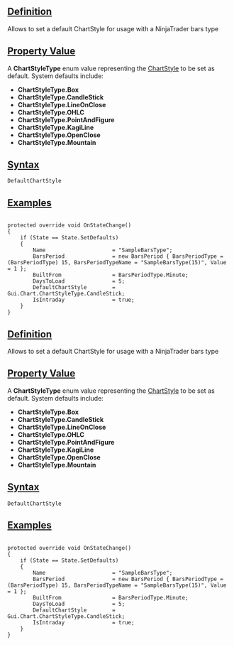 ## [Definition](https://developer.ninjatrader.com/docs/desktop/defaultchartstyle\#definition)

Allows to set a default ChartStyle for usage with a NinjaTrader bars type

## [Property Value](https://developer.ninjatrader.com/docs/desktop/defaultchartstyle\#property-value)

A **ChartStyleType** enum value representing the [ChartStyle](https://developer.ninjatrader.com/docs/desktop/chartstyletype) to be set as default. System defaults include:

- **ChartStyleType.Box**
- **ChartStyleType.CandleStick**
- **ChartStyleType.LineOnClose**
- **ChartStyleType.OHLC**
- **ChartStyleType.PointAndFigure**
- **ChartStyleType.KagiLine**
- **ChartStyleType.OpenClose**
- **ChartStyleType.Mountain**

## [Syntax](https://developer.ninjatrader.com/docs/desktop/defaultchartstyle\#syntax)

`DefaultChartStyle`

## [Examples](https://developer.ninjatrader.com/docs/desktop/defaultchartstyle\#examples)

```jsx-150469391 csharp

protected override void OnStateChange()
{
    if (State == State.SetDefaults)
    {
        Name                     = "SampleBarsType";
        BarsPeriod               = new BarsPeriod { BarsPeriodType = (BarsPeriodType) 15, BarsPeriodTypeName = "SampleBarsType(15)", Value = 1 };
        BuiltFrom                = BarsPeriodType.Minute;
        DaysToLoad               = 5;
        DefaultChartStyle        = Gui.Chart.ChartStyleType.CandleStick;
        IsIntraday               = true;
    }
}

```

## [Definition](https://developer.ninjatrader.com/docs/desktop/defaultchartstyle\#definition)

Allows to set a default ChartStyle for usage with a NinjaTrader bars type

## [Property Value](https://developer.ninjatrader.com/docs/desktop/defaultchartstyle\#property-value)

A **ChartStyleType** enum value representing the [ChartStyle](https://developer.ninjatrader.com/docs/desktop/chartstyletype) to be set as default. System defaults include:

- **ChartStyleType.Box**
- **ChartStyleType.CandleStick**
- **ChartStyleType.LineOnClose**
- **ChartStyleType.OHLC**
- **ChartStyleType.PointAndFigure**
- **ChartStyleType.KagiLine**
- **ChartStyleType.OpenClose**
- **ChartStyleType.Mountain**

## [Syntax](https://developer.ninjatrader.com/docs/desktop/defaultchartstyle\#syntax)

`DefaultChartStyle`

## [Examples](https://developer.ninjatrader.com/docs/desktop/defaultchartstyle\#examples)

```jsx-150469391 csharp

protected override void OnStateChange()
{
    if (State == State.SetDefaults)
    {
        Name                     = "SampleBarsType";
        BarsPeriod               = new BarsPeriod { BarsPeriodType = (BarsPeriodType) 15, BarsPeriodTypeName = "SampleBarsType(15)", Value = 1 };
        BuiltFrom                = BarsPeriodType.Minute;
        DaysToLoad               = 5;
        DefaultChartStyle        = Gui.Chart.ChartStyleType.CandleStick;
        IsIntraday               = true;
    }
}

```